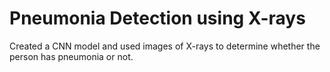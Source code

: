 # Pneumonia Detection using X-rays
Created a CNN model and used images of X-rays to determine whether the person has pneumonia or not.
